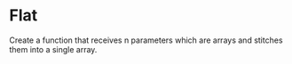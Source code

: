 # Flat

Create a function that receives n parameters which are arrays and stitches them into a single array.
